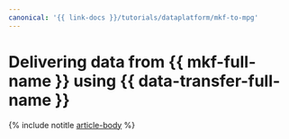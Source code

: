 ```yaml
---
canonical: '{{ link-docs }}/tutorials/dataplatform/mkf-to-mpg'
---
```


# Delivering data from {{ mkf-full-name }} using {{ data-transfer-full-name }}

{% include notitle [article-body](../../_tutorials/dataplatform/datatransfer/mkf-to-mpg.md) %}
